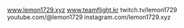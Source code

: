 www.lemon1729.xyz
www.teamflight.kr
twitch.tv/lemon1729
youtube.com/@lemon1729
instagram.com/lemon1729.xyz
